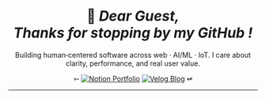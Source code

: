 <!--
Minimal, clean, and trendy GitHub profile README template (centered version)
-->

<!-- ───────────────────────── HEADER ───────────────────────── -->

<div align="center">

<h1>🤵 <em>Dear Guest, <br> Thanks for stopping by my GitHub !</em></h1>

<p>
Building human‑centered software across web · AI/ML · IoT. I care about clarity, performance, and real user value.
</p>

<!-- Links only: Notion + Velog -->

<p>
  ➳
  <a href="https://narrow-troodon-308.notion.site/PARK-GEON-HO-22f31721b58980f890eceeec401a3861?pvs=74"><img src="https://img.shields.io/badge/Notion-Portfolio-000000?logo=notion&logoColor=white" alt="Notion Portfolio" /></a>
  <a href="https://velog.io/@supernova77/posts"><img src="https://img.shields.io/badge/Velog-Blog-20C997?logo=velog&logoColor=white" alt="Velog Blog" /></a>
  ↫
</p>

</div>

---

